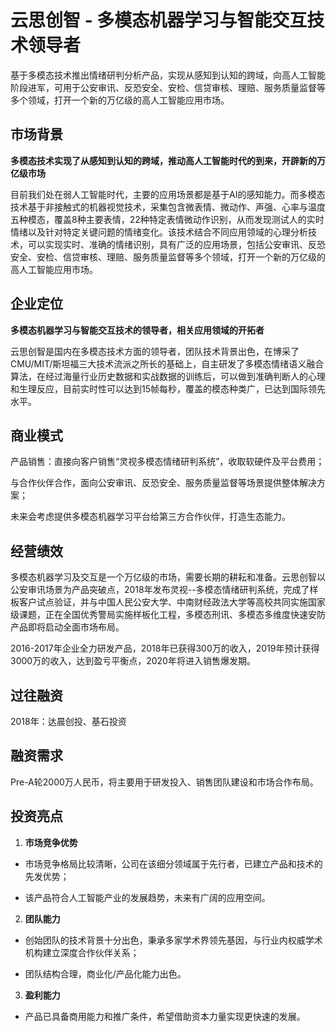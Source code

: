 # 云思创智 - 多模态机器学习与智能交互技术领导者

基于多模态技术推出情绪研判分析产品，实现从感知到认知的跨域，向高人工智能阶段进军，可用于公安审讯、反恐安全、安检、信贷审核、理赔、服务质量监督等多个领域，打开一个新的万亿级的高人工智能应用市场。

## 市场背景

**多模态技术实现了从感知到认知的跨域，推动高人工智能时代的到来，开辟新的万亿级市场**

目前我们处在弱人工智能时代，主要的应用场景都是基于AI的感知能力。而多模态技术基于非接触式的机器视觉技术，采集包含微表情、微动作、声强、心率与温度五种模态，覆盖8种主要表情，22种特定表情微动作识别，从而发现测试人的实时情绪以及针对特定关键问题的情绪变化。该技术结合不同应用领域的心理分析技术，可以实现实时、准确的情绪识别，具有广泛的应用场景，包括公安审讯、反恐安全、安检、信贷审核、理赔、服务质量监督等多个领域，打开一个新的万亿级的高人工智能应用市场。

## 企业定位

**多模态机器学习与智能交互技术的领导者，相关应用领域的开拓者**

云思创智是国内在多模态技术方面的领导者，团队技术背景出色，在博采了CMU/MIT/斯坦福三大技术流派之所长的基础上，自主研发了多模态情绪语义融合算法，在经过海量行业历史数据和实战数据的训练后，可以做到准确判断人的心理和生理反应，目前实时性可以达到15帧每秒，覆盖的模态种类广，已达到国际领先水平。

## 商业模式

产品销售：直接向客户销售“灵视多模态情绪研判系统”，收取软硬件及平台费用；

与合作伙伴合作，面向公安审讯、反恐安全、服务质量监督等场景提供整体解决方案；

未来会考虑提供多模态机器学习平台给第三方合作伙伴，打造生态能力。

## 经营绩效

多模态机器学习及交互是一个万亿级的市场，需要长期的耕耘和准备。云思创智以公安审讯场景为产品突破点，2018年发布灵视--多模态情绪研判系统，完成了样板客户试点验证，并与中国人民公安大学、中南财经政法大学等高校共同实施国家级课题，正在全国优秀警局实施样板化工程，多模态刑讯、多模态多维度快速安防产品即将启动全面市场布局。

2016-2017年企业全力研发产品，2018年已获得300万的收入，2019年预计获得3000万的收入，达到盈亏平衡点，2020年将进入销售爆发期。

## 过往融资

2018年：达晨创投、基石投资

## 融资需求

Pre-A轮2000万人民币，将主要用于研发投入、销售团队建设和市场合作布局。

## 投资亮点

1.  **市场竞争优势**

- 市场竞争格局比较清晰，公司在该细分领域属于先行者，已建立产品和技术的先发优势；

- 该产品符合人工智能产业的发展趋势，未来有广阔的应用空间。

2.  **团队能力**

- 创始团队的技术背景十分出色，秉承多家学术界领先基因，与行业内权威学术机构建立深度合作伙伴关系；

- 团队结构合理，商业化/产品化能力出色。

3.  **盈利能力**

- 产品已具备商用能力和推广条件，希望借助资本力量实现更快速的发展。

